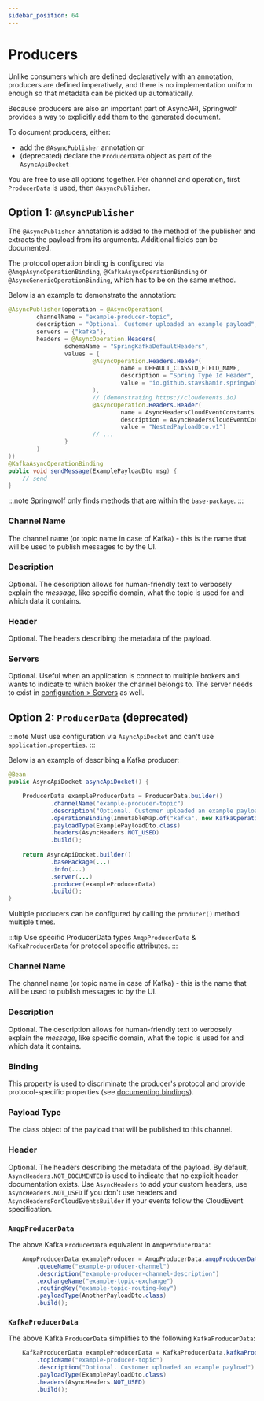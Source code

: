 ```yaml
---
sidebar_position: 64
---
```


# Producers

Unlike consumers which are defined declaratively with an annotation, producers are defined imperatively, and there is no implementation uniform enough so that metadata can be picked up automatically.

Because producers are also an important part of AsyncAPI, Springwolf provides a way to explicitly add them to the generated document.

To document producers, either:
- add the `@AsyncPublisher` annotation or
- (deprecated) declare the `ProducerData` object as part of the `AsyncApiDocket`

You are free to use all options together. Per channel and operation, first `ProducerData` is used, then `@AsyncPublisher`.

## Option 1: `@AsyncPublisher`

The `@AsyncPublisher` annotation is added to the method of the publisher and extracts the payload from its arguments.
Additional fields can be documented.

The protocol operation binding is configured via `@AmqpAsyncOperationBinding`, `@KafkaAsyncOperationBinding` or `@AsyncGenericOperationBinding`, which has to be on the same method.

Below is an example to demonstrate the annotation:
```java
@AsyncPublisher(operation = @AsyncOperation(
        channelName = "example-producer-topic",
        description = "Optional. Customer uploaded an example payload",
        servers = {"kafka"},
        headers = @AsyncOperation.Headers(
                schemaName = "SpringKafkaDefaultHeaders",
                values = {
                        @AsyncOperation.Headers.Header(
                                name = DEFAULT_CLASSID_FIELD_NAME,
                                description = "Spring Type Id Header",
                                value = "io.github.stavshamir.springwolf.example.dtos.ExamplePayloadDto"
                        ),
                        // (demonstrating https://cloudevents.io) 
                        @AsyncOperation.Headers.Header(
                                name = AsyncHeadersCloudEventConstants.TYPE,
                                description = AsyncHeadersCloudEventConstants.TYPE_DESC,
                                value = "NestedPayloadDto.v1")
                        // ...
                }
        )
))
@KafkaAsyncOperationBinding
public void sendMessage(ExamplePayloadDto msg) {
    // send
}
```

:::note
Springwolf only finds methods that are within the `base-package`.
:::

### Channel Name

The channel name (or topic name in case of Kafka) - this is the name that will be used to publish messages to by the UI.

### Description

Optional. The description allows for human-friendly text to verbosely explain the _message_, like specific domain, what the topic is used for and which data it contains.

### Header

Optional. The headers describing the metadata of the payload.

### Servers

Optional. Useful when an application is connect to multiple brokers and wants to indicate to which broker the channel belongs to.
The server needs to exist in [configuration > Servers](configuration.md) as well.


## Option 2: `ProducerData` (deprecated)

:::note
Must use configuration via `AsyncApiDocket` and can't use `application.properties`.
:::

Below is an example of describing a Kafka producer:

```java
@Bean
public AsyncApiDocket asyncApiDocket() {

    ProducerData exampleProducerData = ProducerData.builder()
            .channelName("example-producer-topic")
            .description("Optional. Customer uploaded an example payload")
            .operationBinding(ImmutableMap.of("kafka", new KafkaOperationBinding()))
            .payloadType(ExamplePayloadDto.class)
            .headers(AsyncHeaders.NOT_USED)
            .build();
  
    return AsyncApiDocket.builder()
            .basePackage(...)
            .info(...)
            .server(...)
            .producer(exampleProducerData)
            .build();
}
```

Multiple producers can be configured by calling the `producer()` method multiple times.

:::tip
Use specific ProducerData types `AmqpProducerData` & `KafkaProducerData` for protocol specific attributes.
:::

### Channel Name

The channel name (or topic name in case of Kafka) - this is the name that will be used to publish messages to by the UI.

### Description

Optional. The description allows for human-friendly text to verbosely explain the _message_, like specific domain, what the topic is used for and which data it contains.

### Binding

This property is used to discriminate the producer's protocol and provide protocol-specific properties (see [documenting bindings](documenting-bindings.md)).

### Payload Type

The class object of the payload that will be published to this channel.

### Header

Optional. The headers describing the metadata of the payload.
By default, `AsyncHeaders.NOT_DOCUMENTED` is used to indicate that no explicit header documentation exists.
Use `AsyncHeaders` to add your custom headers, use `AsyncHeaders.NOT_USED` if you don't use headers and `AsyncHeadersForCloudEventsBuilder` if your events follow the CloudEvent specification.


### `AmqpProducerData`

The above Kafka `ProducerData` equivalent in `AmqpProducerData`:
```java
    AmqpProducerData exampleProducer = AmqpProducerData.amqpProducerDataBuilder()
        .queueName("example-producer-channel")
        .description("example-producer-channel-description")
        .exchangeName("example-topic-exchange")
        .routingKey("example-topic-routing-key")
        .payloadType(AnotherPayloadDto.class)
        .build();
```

### `KafkaProducerData`

The above Kafka `ProducerData` simplifies to the following `KafkaProducerData`:
```java
    KafkaProducerData exampleProducerData = KafkaProducerData.kafkaProducerDataBuilder()
        .topicName("example-producer-topic")
        .description("Optional. Customer uploaded an example payload")
        .payloadType(ExamplePayloadDto.class)
        .headers(AsyncHeaders.NOT_USED)
        .build();
```
